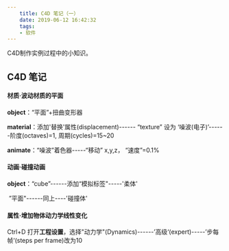 ```yaml
---
    title: C4D 笔记（一）
    date: 2019-06-12 16:42:32
    tags:
    - 软件
---
```


C4D制作实例过程中的小知识。





## C4D 笔记

#### 材质·波动材质的平面

**object**：“平面”+扭曲变形器

**material**：添加'替换'属性(displacement)------ “texture” 设为 ‘噪波(电子)’------阶度(octaves)=1, 周期(cycles)=15~20

**animate**：“噪波”着色器-----“移动” x,y,z，  “速度”=0.1%



   

#### 动画·碰撞动画

**object**：“cube”------添加“模拟标签"-----'柔体'

​               ”平面"------同上----'碰撞体'



  

#### 属性·增加物体动力学线性变化

Ctrl+D 打开**工程设置**，选择"动力学"(Dynamics)------’高级‘(expert)-----’步每帧‘(steps per frame)改为10

  
